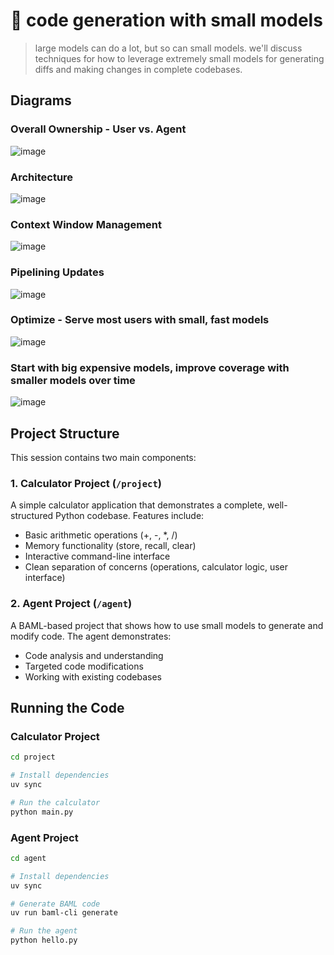 # 🦄 code generation with small models

> large models can do a lot, but so can small models. we'll discuss techniques for how to leverage extremely small models for generating diffs and making changes in complete codebases.

## Diagrams

### Overall Ownership - User vs. Agent

![image](https://github.com/user-attachments/assets/658a465d-de6b-4f0e-8aa6-5a1f5aa85613)

### Architecture

![image](https://github.com/user-attachments/assets/ec88c07b-21fc-430d-a065-4654dfd280fa)

### Context Window Management

![image](https://github.com/user-attachments/assets/d0e37f92-9b6d-4de7-bf50-e2e960203927)


### Pipelining Updates

![image](https://github.com/user-attachments/assets/9898929e-cbf9-4418-aeb9-8d767b703acb)

### Optimize - Serve most users with small, fast models 

![image](https://github.com/user-attachments/assets/a4cd3df8-56f8-49b6-b1d8-12331f1d4825)

### Start with big expensive models, improve coverage with smaller models over time

![image](https://github.com/user-attachments/assets/8712b167-c937-4bfb-8629-60ac36f9f70b)



## Project Structure

This session contains two main components:

### 1. Calculator Project (`/project`)
A simple calculator application that demonstrates a complete, well-structured Python codebase. Features include:
- Basic arithmetic operations (+, -, *, /)
- Memory functionality (store, recall, clear)
- Interactive command-line interface
- Clean separation of concerns (operations, calculator logic, user interface)

### 2. Agent Project (`/agent`)
A BAML-based project that shows how to use small models to generate and modify code. The agent demonstrates:
- Code analysis and understanding
- Targeted code modifications
- Working with existing codebases

## Running the Code

### Calculator Project
```bash
cd project

# Install dependencies
uv sync

# Run the calculator
python main.py
```

### Agent Project
```bash
cd agent

# Install dependencies
uv sync

# Generate BAML code
uv run baml-cli generate

# Run the agent
python hello.py
```
